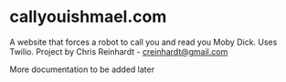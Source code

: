 # callyouishmael.com
A website that forces a robot to call you and read you Moby Dick.  Uses Twilio.
Project by Chris Reinhardt - creinhardt@gmail.com

More documentation to be added later
